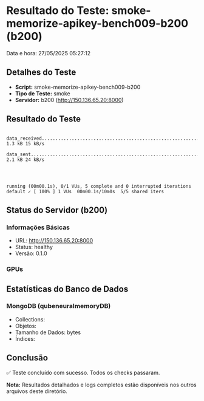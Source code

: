 # Resultado do Teste: smoke-memorize-apikey-bench009-b200 (b200)

Data e hora: 27/05/2025 05:27:12

## Detalhes do Teste

* **Script:** smoke-memorize-apikey-bench009-b200
* **Tipo de Teste:** smoke
* **Servidor:** b200 (http://150.136.65.20:8000)

## Resultado do Teste

```
    data_received...........................................................: 1.3 kB 15 kB/s
    data_sent...............................................................: 2.1 kB 24 kB/s




running (00m00.1s), 0/1 VUs, 5 complete and 0 interrupted iterations
default ✓ [ 100% ] 1 VUs  00m00.1s/10m0s  5/5 shared iters
```

## Status do Servidor (b200)

### Informações Básicas
* URL: http://150.136.65.20:8000
* Status: healthy
* Versão: 0.1.0

### GPUs


## Estatísticas do Banco de Dados

### MongoDB (qubeneuralmemoryDB)
* Collections: 
* Objetos: 
* Tamanho de Dados:  bytes
* Índices: 

## Conclusão

✅ Teste concluído com sucesso. Todos os checks passaram.

**Nota:** Resultados detalhados e logs completos estão disponíveis nos outros arquivos deste diretório.
